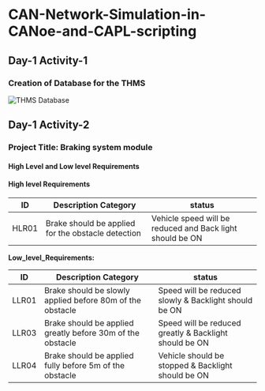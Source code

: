 # CAN-Network-Simulation-in-CANoe-and-CAPL-scripting

## Day-1 Activity-1
### Creation of Database for the THMS 
![THMS Database](https://user-images.githubusercontent.com/115522470/200523768-9902473e-af62-4540-95ac-3423bc6ad86b.png)

## Day-1 Activity-2

### Project Title: Braking system module

#### High Level and Low level Requirements

#### High level Requirements

| **ID** | **Description Category** | **status** |
| --- | --- | --- |
| HLR01 | Brake should be applied for the obstacle detection | Vehicle speed will be reduced and Back light should be ON |

**Low\_level\_Requirements:**

| **ID** | **Description Category** | **status** |
| --- | --- | --- |
| LLR01 | Brake should be slowly applied before 80m of the obstacle | Speed will be reduced slowly & Backlight should be ON | 
| LLR03 | Brake should be applied greatly before 30m of the obstacle | Speed will be reduced greatly & Backlight should be ON | 
| LLR04 | Brake should be applied fully before 5m of the obstacle | Vehicle should be stopped & Backlight should be ON | 
